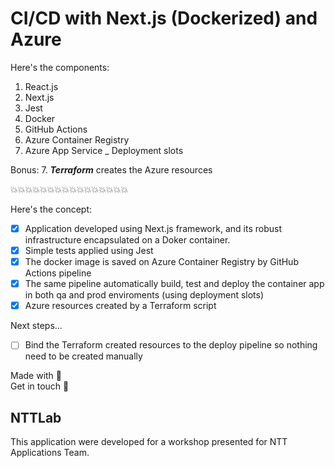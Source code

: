 # CI/CD with Next.js (Dockerized) and Azure

Here's the components:
1. React.js
2. Next.js
3. Jest
4. Docker
5. GitHub Actions
6. Azure Container Registry
7. Azure App Service
    _ Deployment slots 

Bonus: 
7. __*Terraform*__ creates the Azure resources

:boom::boom::boom::boom::boom::boom::boom::boom::boom::boom::boom::boom::boom::boom::boom::boom:

Here's the concept:
- [x] Application developed using Next.js framework, and its robust infrastructure encapsulated on a Doker container. 
- [x] Simple tests applied using Jest 
- [x] The docker image is saved on Azure Container Registry by GitHub Actions pipeline
- [x] The same pipeline automatically build, test and deploy the container app in both qa and prod enviroments (using deployment slots)
- [x] Azure resources created by a Terraform script

Next steps...
- [ ]  Bind the Terraform created resources to the deploy pipeline so nothing need to be created manually

Made with :orange_heart:	
Get in touch :call_me_hand:	


## NTTLab
This application were developed for a workshop presented for NTT Applications Team.

